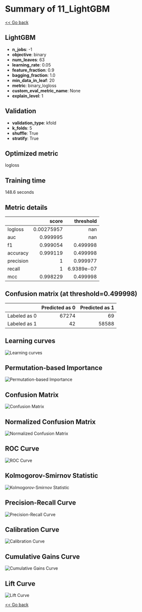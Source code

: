 # Summary of 11_LightGBM

[<< Go back](../README.md)


## LightGBM
- **n_jobs**: -1
- **objective**: binary
- **num_leaves**: 63
- **learning_rate**: 0.05
- **feature_fraction**: 0.9
- **bagging_fraction**: 1.0
- **min_data_in_leaf**: 20
- **metric**: binary_logloss
- **custom_eval_metric_name**: None
- **explain_level**: 1

## Validation
 - **validation_type**: kfold
 - **k_folds**: 5
 - **shuffle**: True
 - **stratify**: True

## Optimized metric
logloss

## Training time

148.6 seconds

## Metric details
|           |      score |    threshold |
|:----------|-----------:|-------------:|
| logloss   | 0.00275957 | nan          |
| auc       | 0.999995   | nan          |
| f1        | 0.999054   |   0.499998   |
| accuracy  | 0.999119   |   0.499998   |
| precision | 1          |   0.999977   |
| recall    | 1          |   6.9389e-07 |
| mcc       | 0.998229   |   0.499998   |


## Confusion matrix (at threshold=0.499998)
|              |   Predicted as 0 |   Predicted as 1 |
|:-------------|-----------------:|-----------------:|
| Labeled as 0 |            67274 |               69 |
| Labeled as 1 |               42 |            58588 |

## Learning curves
![Learning curves](learning_curves.png)

## Permutation-based Importance
![Permutation-based Importance](permutation_importance.png)
## Confusion Matrix

![Confusion Matrix](confusion_matrix.png)


## Normalized Confusion Matrix

![Normalized Confusion Matrix](confusion_matrix_normalized.png)


## ROC Curve

![ROC Curve](roc_curve.png)


## Kolmogorov-Smirnov Statistic

![Kolmogorov-Smirnov Statistic](ks_statistic.png)


## Precision-Recall Curve

![Precision-Recall Curve](precision_recall_curve.png)


## Calibration Curve

![Calibration Curve](calibration_curve_curve.png)


## Cumulative Gains Curve

![Cumulative Gains Curve](cumulative_gains_curve.png)


## Lift Curve

![Lift Curve](lift_curve.png)



[<< Go back](../README.md)
